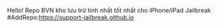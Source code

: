 Hello! Repo BVN kho lưu trữ tinh nhất tốt nhất cho iPhone/iPad Jailbreak
#AddRepo:https://support-jailbreak.github.io
